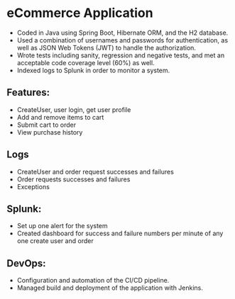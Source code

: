 # eCommerce Application

- Coded in Java using Spring Boot, Hibernate ORM, and the H2 database. 
- Used a combination of usernames and passwords for authentication, as well as JSON Web Tokens (JWT) to handle the authorization.
- Wrote tests including sanity, regression and negative tests, and met an acceptable code coverage level (60%) as well.
- Indexed logs to Splunk in order to monitor a system.

## Features: 
- CreateUser, user login, get user profile
- Add and remove items to cart
- Submit cart to order
- View purchase history

## Logs
* CreateUser and order request successes and failures
* Order requests successes and failures
* Exceptions  

## Splunk: 
- Set up one alert for the system
- Created dashboard for success and failure numbers per minute of any one create user and order

## DevOps: 
- Configuration and automation of the CI/CD pipeline.
- Managed build and deployment of the application with Jenkins.
